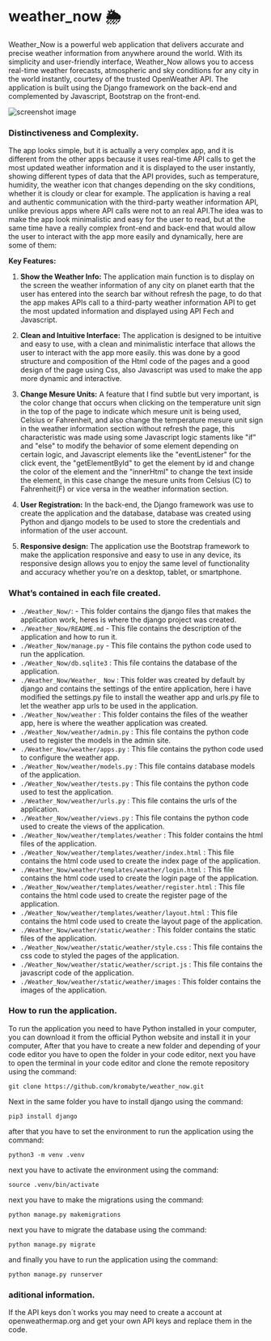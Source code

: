 # weather_now 🌦️

Weather_Now is a powerful web application that delivers accurate and precise weather information from anywhere around the world. With its simplicity and user-friendly interface, Weather_Now allows you to access real-time weather forecasts, atmospheric and sky conditions for any city in the world instantly, courtesy of the trusted OpenWeather API. The application is built using the Django framework on the back-end and complemented by Javascript, Bootstrap on the front-end.

![screenshot image ](https://github.com/kromabyte/weather_now/blob/master/static/weather/images/screenshot.png)

### Distinctiveness and Complexity.

The app looks simple, but it is actually a very complex app, and it is different from the other apps because it uses real-time API calls to get the most updated weather information and it is displayed to the user instantly, showing different types of data that the API provides, such as temperature, humidity, the weather icon that changes depending on the sky conditions, whether it is cloudy or clear for example. The application is having a real and authentic communication with the third-party weather information API, unlike previous apps where API calls were not to an real API.The idea was to make the app look minimalistic and easy for the user to read, but at the same time have a really complex front-end and back-end that would allow the user to interact with the app more easily and dynamically, here are some of them:

**Key Features:**

1. **Show the Weather Info:** The application main function is to display on the screen the weather information of any city on planet earth that the user has entered into the search bar without refresh the page, to do that the app makes APIs call to a third-party weather information API to get the most updated information and displayed using API Fech and Javascript.

2. **Clean and Intuitive Interface:** The application is designed to be intuitive and easy to use, with a clean and minimalistic interface that allows the user to interact with the app more easily. this was done by a good structure and composition of the Html code of the pages and a good design of the page using Css, also Javascript was used to make the app more dynamic and interactive.

3. **Change Mesure Units:** A feature that I find subtle but very important, is the color change that occurs when clicking on the temperature unit sign in the top of the page to indicate which mesure unit is being used, Celsius or Fahrenheit, and also change the temperature mesure unit sign in the weather information section without refresh the page, this characteristic was made using some Javascript logic staments like "if" and "else" to modify the behavior of some element depending on certain logic, and Javascript elements like the "eventListener" for the click event, the "getElementById" to get the element by id and change the color of the element and the "innerHtml" to change the text inside the element, in this case change the mesure units from Celsius (C) to Fahrenheit(F) or vice versa in the weather information section.

4. **User Registration:** In the back-end, the Django framework was use to create the application and the database, database was created using Python and django models to be used to store the credentials and information of the user account.

5. **Responsive design:** The application use the Bootstrap framework to make the application responsive and easy to use in any device, its responsive design allows you to enjoy the same level of functionality and accuracy whether you're on a desktop, tablet, or smartphone.

### What’s contained in each file created.

 - `./Weather_Now/`: - This folder contains the django files that makes the application work, heres is where the django project was created.
  -  `./Weather_Now/README.md` - This file contains the description of the application and how to run it.
  - `./Weather_Now/manage.py` - This file contains the python code used to run the application.
  - `./Weather_Now/db.sqlite3` : This file contains the database of the application.
  - `./Weather_Now/Weather_ Now` : This folder was created by default by django and contains the settings of the entire application, here i have modified the settings.py file to install the weather app and urls.py file to let the weather app urls to be used in the application.
 - `./Weather_Now/weather` : This folder contains the files of the weather app, here is where the weather application was created.
  - `./Weather_Now/weather/admin.py` : This file contains the python code used to register the models in the admin site.
  - `./Weather_Now/weather/apps.py` : This file contains the python code used to configure the weather app.
  - `./Weather_Now/weather/models.py` : This file contains database models of the application.
  - `./Weather_Now/weather/tests.py` : This file contains the python code used to test the application.
  - `./Weather_Now/weather/urls.py` : This file contains the urls of the application.
  - `./Weather_Now/weather/views.py` : This file contains the python code used to create the views of the application.
  - `./Weather_Now/weather/templates/weather` : This folder contains the html files of the application.
  - `./Weather_Now/weather/templates/weather/index.html` : This file contains the html code used to create the index page of the application.
  - `./Weather_Now/weather/templates/weather/login.html` : This file contains the html code used to create the login page of the application.
  - `./Weather_Now/weather/templates/weather/register.html` : This file contains the html code used to create the register page of the application.
  - `./Weather_Now/weather/templates/weather/layout.html` : This file contains the html code used to create the layout page of the application.
  - `./Weather_Now/weather/static/weather` : This folder contains the static files of the application.
  - `./Weather_Now/weather/static/weather/style.css` : This file contains the css code to styled the pages of the application.
  - `./Weather_Now/weather/static/weather/script.js` : This file contains the javascript code of the application.
  - `./Weather_Now/weather/static/weather/images` : This folder contains the images of the application.

### How to run the application.

To run the application you need to have Python installed in your computer, you can download it from the official Python website and install it in your computer, After that you have to create a new folder and depending of your code editor you have to open the folder in your code editor, next you have to open the terminal in your code editor and clone the remote repository using the command:

    git clone https://github.com/kromabyte/weather_now.git

Next in the same folder you have to install django using the command:

    pip3 install django

after that you have to set the environment to run the application using the command:

    python3 -m venv .venv

next you have to activate the environment using the command:

    source .venv/bin/activate

next you have to make the migrations using the command:

    python manage.py makemigrations

next you have to migrate the database using the command:

    python manage.py migrate

and finally you have to run the application using the command:

    python manage.py runserver

### aditional information.

If the API keys don´t works you may need to create a account at openweathermap.org and get your own API keys and replace them in the code.